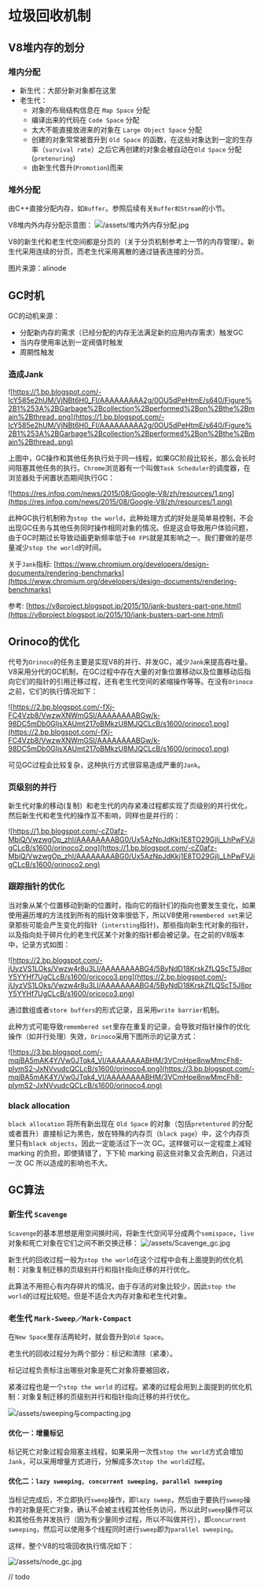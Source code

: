# 垃圾回收机制

## V8堆内存的划分

### 堆内分配

* 新生代：大部分新对象都在这里
* 老生代：
    * 对象的布局结构信息在 `Map Space` 分配
    * 编译出来的代码在 `Code Space` 分配
    * 太大不能直接放进来的对象在 `Large Object Space` 分配
    * 创建的对象常常被晋升到 `Old Space` 的函数，在这些对象达到一定的生存率（`survival rate`）之后它再创建的对象会被自动在`Old Space` 分配(`pretenuring`)
    * 由新生代晋升(`Promotion`)而来

### 堆外分配
由C++直接分配内存，如`Buffer`。参照后续有关`Buffer和Stream`的小节。

V8堆内外内存分配示意图：
![/assets/堆内外内存分配.jpg](/assets/堆内外内存分配.jpg)

V8的新生代和老生代空间都是分页的（关于分页机制参考上一节的内存管理）。新生代采用连续的分页，而老生代采用离散的通过链表连接的分页。

图片来源：alinode

## GC时机

GC的动机来源：

* 分配新内存的需求（已经分配的内存无法满足新的应用内存需求）触发GC
* 当内存使用率达到一定阀值时触发
* 周期性触发

### 造成Jank

![https://1.bp.blogspot.com/-lcY585e2hUM/VjNBt6H0_FI/AAAAAAAAA2g/0OU5dPeHtmE/s640/Figure%2B1%253A%2BGarbage%2Bcollection%2Bperformed%2Bon%2Bthe%2Bmain%2Bthread..png](https://1.bp.blogspot.com/-lcY585e2hUM/VjNBt6H0_FI/AAAAAAAAA2g/0OU5dPeHtmE/s640/Figure%2B1%253A%2BGarbage%2Bcollection%2Bperformed%2Bon%2Bthe%2Bmain%2Bthread..png)


上图中，GC操作和其他任务执行处于同一线程，如果GC阶段比较长，那么会长时间阻塞其他任务的执行。`Chrome`浏览器有一个叫做`Task Scheduler`的调度器，在浏览器处于闲置状态期间执行GC：

![https://res.infoq.com/news/2015/08/Google-V8/zh/resources/1.png](https://res.infoq.com/news/2015/08/Google-V8/zh/resources/1.png)

此种GC执行机制称为`stop the world`，此种处理方式的好处是简单易控制，不会出现GC任务与其他任务同时操作相同对象的情况。但是这会导致用户体验问题，由于GC时期过长导致动画更新频率低于`60 FPS`就是其影响之一。我们要做的是尽量减少`stop the world`的时间。

关于`Jank`指标: [https://www.chromium.org/developers/design-documents/rendering-benchmarks](https://www.chromium.org/developers/design-documents/rendering-benchmarks)

参考: [https://v8project.blogspot.jp/2015/10/jank-busters-part-one.html](https://v8project.blogspot.jp/2015/10/jank-busters-part-one.html)

## Orinoco的优化

代号为`Orinoco`的任务主要是实现V8的并行、并发GC，减少`Jank`来提高吞吐量。V8采用分代的GC机制，在GC过程中存在大量的对象位置移动以及位置移动后指向它们的指针的引用迁移过程，还有老生代空间的紧缩操作等等。在没有`Orinoco`之前，它们的执行情况如下：

![https://2.bp.blogspot.com/-fXj-FC4Vzb8/VwzwXNWmGSI/AAAAAAAABGw/k-98DC5mDb0GIjsXAUmt217oBMkzU8MJQCLcB/s1600/orinoco1.png](https://2.bp.blogspot.com/-fXj-FC4Vzb8/VwzwXNWmGSI/AAAAAAAABGw/k-98DC5mDb0GIjsXAUmt217oBMkzU8MJQCLcB/s1600/orinoco1.png)

可见GC过程会比较复杂，这种执行方式很容易造成严重的`Jank`。

### 页级别的并行

新生代对象的移动(复制）和老生代的内存紧凑过程都实现了页级别的并行优化，然后新生代和老生代的操作互不影响，同样也是并行的：

![https://1.bp.blogspot.com/-cZ0afz-MbiQ/VwzwgOp_zhI/AAAAAAAABG0/Ux5AzNpJdKkj1E8TO29Gjlj_LhPwFVJigCLcB/s1600/orinoco2.png](https://1.bp.blogspot.com/-cZ0afz-MbiQ/VwzwgOp_zhI/AAAAAAAABG0/Ux5AzNpJdKkj1E8TO29Gjlj_LhPwFVJigCLcB/s1600/orinoco2.png)

### 跟踪指针的优化

当对象从某个位置移动到新的位置时，指向它的指针们的指向也要发生变化，如果使用遍历堆的方法找到所有的指针效率很低下，所以V8使用`remembered set`来记录那些可能会产生变化的指针（`intersting`指针)，那些指向新生代对象的指针，以及指向处于碎片化的老生代区某个对象的指针都会被记录。在之前的V8版本中，记录方式如图：

![https://2.bp.blogspot.com/-jUyzVS1LOks/Vwzw4r8u3LI/AAAAAAAABG4/5ByNdD18KrskZfLQScT5J8prY5YYHf7UgCLcB/s1600/oricoco3.png](https://2.bp.blogspot.com/-jUyzVS1LOks/Vwzw4r8u3LI/AAAAAAAABG4/5ByNdD18KrskZfLQScT5J8prY5YYHf7UgCLcB/s1600/oricoco3.png)

通过数组或者`store buffers`的形式记录，且采用`write barrier`机制。

此种方式可能导致`remembered set`里存在重复的记录，会导致对指针操作的优化操作（如并行处理）失效，`Orinoco`采用下图所示的记录方式：

![https://3.bp.blogspot.com/-mqjBA5mAK4Y/Vw0JTqk4_VI/AAAAAAAABHM/3VCmHpe8nwMmcFh8-pIymS2-JxNVvudcQCLcB/s1600/orinoco4.png](https://3.bp.blogspot.com/-mqjBA5mAK4Y/Vw0JTqk4_VI/AAAAAAAABHM/3VCmHpe8nwMmcFh8-pIymS2-JxNVvudcQCLcB/s1600/orinoco4.png)

### black allocation
`black allocation` 将所有新出现在 `Old Space` 的对象（包括`pretentured` 的分配或者晋升）直接标记为黑色，放在特殊的内存页（`black page`）中，这个内存页里只有`black objects`，因此一定能活过下一次 GC。这样做可以一定程度上减轻 marking 的负担，即使猜错了，下下轮 marking 前这些对象又会先刷白，只逃过一次 GC 所以造成的影响也不大。


## GC算法

### 新生代 `Scavenge`

`Scavenge`的基本思想是用空间换时间，将新生代空间平分成两个`semispace`，`live`对象和死亡对象在它们之间不断交换迁移：
![/assets/Scavenge_gc.jpg](/assets/Scavenge_gc.jpg)

新生代的回收过程一般为`stop the world`在这个过程中会有上面提到的优化机制：对象复制迁移的页级别并行和指针指向迁移的并行优化。

此算法不用担心有内存碎片的情况，由于存活的对象比较少，因此`stop the world`的过程比较短。但是不适合大内存对象和老生代对象。

### 老生代 `Mark-Sweep／Mark-Compact`
在`New Space`里存活两轮时，就会晋升到`Old Space`。

老生代的回收过程分为两个部分：标记和清除（紧凑）。

标记过程负责标注出哪些对象是死亡对象将要被回收，

紧凑过程也是一个`stop the world` 的过程。紧凑的过程会用到上面提到的优化机制：对象复制迁移的页级别并行和指针指向迁移的并行优化。

![/assets/sweeping与compacting.jpg](/assets/sweeping与compacting.jpg)

#### 优化一：增量标记
标记死亡对象过程会阻塞主线程，如果采用一次性`stop the world`方式会增加`Jank`，可以采用增量方式进行，分解成多次`stop the world`过程。

#### 优化二：`lazy sweeping, concurrent sweeping, parallel sweeping`

当标记完成后，不立即执行`sweep`操作，即`lazy sweep`，然后由于要执行`sweep`操作的对象是死亡对象，确认不会被主线程其他任务访问，所以此时`sweep`操作可以和其他任务并发执行（因为有少量同步过程，所以不叫做并行），即`concurrent sweeping`，然后可以使用多个线程同时进行`sweep`即为`parallel sweeping`。

这样，整个V8的垃圾回收执行情况如下：

![/assets/node_gc.jpg](/assets/node_gc.jpg)


// todo